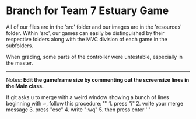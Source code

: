 Branch for Team 7 Estuary Game
==============================

All of our files are in the 'src' folder and our images are in the 'resources' folder. Within 'src', our games can easily be distinguished by their respective folders along with the MVC division of each game in the subfolders.

When grading, some parts of the controller were untestable, especially in the master.

--------------------------

Notes:
**Edit the gameframe size by commenting out the screensize lines in the Main class.**

If git asks u to merge with a weird window showing a bunch of lines beginning with ~, follow this procedure:
	'''
	1. press "i"
	2. write your merge message
	3. press "esc"
	4. write ":wq"
	5. then press enter
	'''